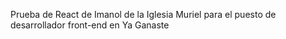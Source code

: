 Prueba de React de Imanol de la Iglesia Muriel para el puesto de desarrollador front-end en Ya Ganaste